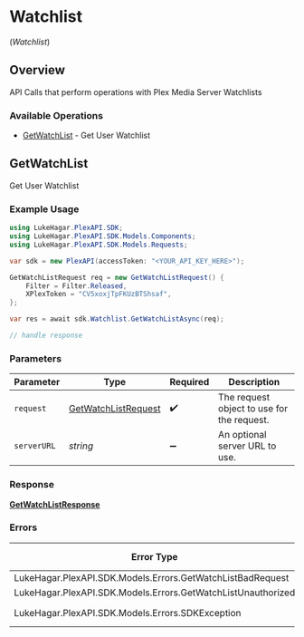 # Watchlist
(*Watchlist*)

## Overview

API Calls that perform operations with Plex Media Server Watchlists


### Available Operations

* [GetWatchList](#getwatchlist) - Get User Watchlist

## GetWatchList

Get User Watchlist

### Example Usage

<!-- UsageSnippet language="csharp" operationID="get-watch-list" method="get" path="/library/sections/watchlist/{filter}" -->
```csharp
using LukeHagar.PlexAPI.SDK;
using LukeHagar.PlexAPI.SDK.Models.Components;
using LukeHagar.PlexAPI.SDK.Models.Requests;

var sdk = new PlexAPI(accessToken: "<YOUR_API_KEY_HERE>");

GetWatchListRequest req = new GetWatchListRequest() {
    Filter = Filter.Released,
    XPlexToken = "CV5xoxjTpFKUzBTShsaf",
};

var res = await sdk.Watchlist.GetWatchListAsync(req);

// handle response
```

### Parameters

| Parameter                                                           | Type                                                                | Required                                                            | Description                                                         |
| ------------------------------------------------------------------- | ------------------------------------------------------------------- | ------------------------------------------------------------------- | ------------------------------------------------------------------- |
| `request`                                                           | [GetWatchListRequest](../../Models/Requests/GetWatchListRequest.md) | :heavy_check_mark:                                                  | The request object to use for the request.                          |
| `serverURL`                                                         | *string*                                                            | :heavy_minus_sign:                                                  | An optional server URL to use.                                      |

### Response

**[GetWatchListResponse](../../Models/Requests/GetWatchListResponse.md)**

### Errors

| Error Type                                                   | Status Code                                                  | Content Type                                                 |
| ------------------------------------------------------------ | ------------------------------------------------------------ | ------------------------------------------------------------ |
| LukeHagar.PlexAPI.SDK.Models.Errors.GetWatchListBadRequest   | 400                                                          | application/json                                             |
| LukeHagar.PlexAPI.SDK.Models.Errors.GetWatchListUnauthorized | 401                                                          | application/json                                             |
| LukeHagar.PlexAPI.SDK.Models.Errors.SDKException             | 4XX, 5XX                                                     | \*/\*                                                        |